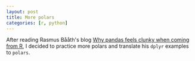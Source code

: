 ```yaml
---
layout: post
title: More polars
categories: [r, python]
---
```


After reading Rasmus Bååth's blog [Why pandas feels clunky when coming from R](https://www.sumsar.net/blog/pandas-feels-clunky-when-coming-from-r/), 
I decided to practice more polars and translate his `dplyr` examples to `polars`.

